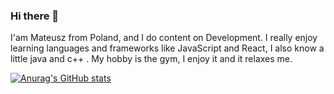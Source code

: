 ### Hi there 👋

I'am Mateusz from Poland, and I do content on Development. I really enjoy learning languages and frameworks like JavaScript and React, I also know a little java and c++ . My hobby is the gym, I enjoy it and it relaxes me.

[![Anurag's GitHub stats](https://github-readme-stats.vercel.app/api?username=amenowski)](https://github.com/anuraghazra/github-readme-stats)
